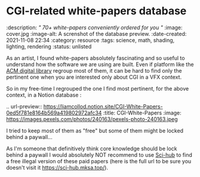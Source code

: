 # CGI-related white-papers database

:description: *" 70+ white-papers conveniently ordered for you "*
:image: cover.jpg
:image-alt: A screnshot of the database preview.
:date-created: 2021-11-08 22:34
:category: resource
:tags: science, math, shading, lighting, rendering
:status: unlisted

As an artist, I found white-papers absolutely fascinating and so useful
to understand how the software we are using are built.
Even if platform like the [ACM digital library](https://dl.acm.org) regroup
most of them, it can be hard to find only the pertinent one when you are
interested only about CGI in a VFX context.

So in my free-time I regrouped the one I find most pertinent, for the above
context, in a Notion database :

.. url-preview:: https://liamcollod.notion.site/CGI-White-Papers-0ed5f781e8164b569a419802972afc34
    :title: CGI-White-Papers
    :image: https://images.pexels.com/photos/240163/pexels-photo-240163.jpeg

I tried to keep most of them as "free" but some of them might be locked
behind a paywall...

As I'm someone that definitively think core knowledge should be lock behind
a paywall I would absolutely NOT recommend to use [Sci-hub](https://sci-hub.mksa.top/)
to find a free illegal version of these paid papers (here is
the full url to be sure you doesn't visit it <https://sci-hub.mksa.top/>).
